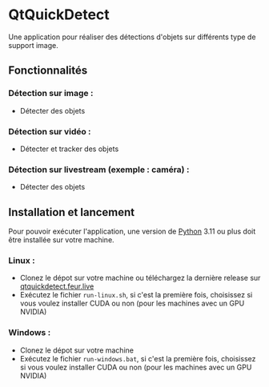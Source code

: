 # QtQuickDetect
Une application pour réaliser des détections d'objets sur différents type de support image.

## Fonctionnalités
### Détection sur image :
- Détecter des objets

### Détection sur vidéo :
- Détecter et tracker des objets 

### Détection sur livestream (exemple : caméra) :
- Détecter des objets

## Installation et lancement
Pour pouvoir exécuter l'application, une version de [Python](https://www.python.org/downloads/) 3.11 ou plus doit être installée sur votre machine. 

### Linux :
- Clonez le dépot sur votre machine ou téléchargez la dernière release sur [qtquickdetect.feur.live](https://qtquickdetect.feur.live)
- Exécutez le fichier `run-linux.sh`, si c'est la première fois, choisissez si vous voulez installer CUDA ou non (pour les machines avec un GPU NVIDIA)

### Windows :
- Clonez le dépot sur votre machine
- Exécutez le fichier `run-windows.bat`, si c'est la première fois, choisissez si vous voulez installer CUDA ou non (pour les machines avec un GPU NVIDIA)